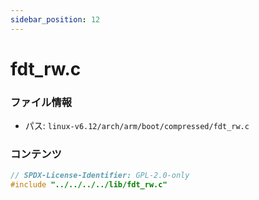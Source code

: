 ```yaml
---
sidebar_position: 12
---
```

# fdt_rw.c

### ファイル情報

- パス: `linux-v6.12/arch/arm/boot/compressed/fdt_rw.c`

### コンテンツ

```c
// SPDX-License-Identifier: GPL-2.0-only
#include "../../../../lib/fdt_rw.c"

```
